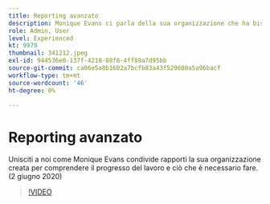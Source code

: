 ```yaml
---
title: Reporting avanzato
description: Monique Evans ci parla della sua organizzazione che ha bisogno di conoscere lo stato di avanzamento del lavoro e di completarlo. (2 giugno 2020)
role: Admin, User
level: Experienced
kt: 9979
thumbnail: 341212.jpeg
exl-id: 944536e0-137f-4218-88f8-4ff89a7d95bb
source-git-commit: ca06e5a8b1602a7bcfb83a43f529680a5a96bacf
workflow-type: tm+mt
source-wordcount: '46'
ht-degree: 0%

---
```


# Reporting avanzato

Unisciti a noi come Monique Evans condivide rapporti la sua organizzazione creata per comprendere il progresso del lavoro e ciò che è necessario fare.  (2 giugno 2020)

>[!VIDEO](https://video.tv.adobe.com/v/341212/?quality=12&learn=on)
